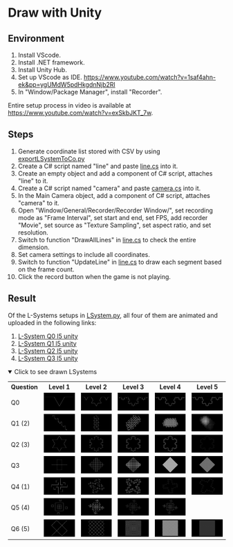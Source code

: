 # Draw with Unity

## Environment

1. Install VScode.
2. Install .NET framework.
3. Install Unity Hub.
4. Set up VScode as IDE. <https://www.youtube.com/watch?v=1saf4ahn-ek&pp=ygUMdW5pdHkgdnNjb2Rl>
5. In "Window/Package Manager", install "Recorder".

Entire setup process in video is available at <https://www.youtube.com/watch?v=exSkbJKT_7w>.
## Steps

1. Generate coordinate list stored with CSV by using [exportLSystemToCo.py](https://github.com/belongtothenight/CF_Code/blob/main/src/LSystem/python/exportLSystemToCo.py)
2. Create a C# script named "line" and paste [line.cs](https://github.com/belongtothenight/CF_Code/blob/main/src/LSystem/cs/line.cs) into it.
3. Create an empty object and add a component of C# script, attaches "line" to it.
4. Create a C# script named "camera" and paste [camera.cs](https://github.com/belongtothenight/CF_Code/blob/main/src/LSystem/cs/camera.cs) into it.
5. In the Main Camera object, add a component of C# script, attaches "camera" to it.
6. Open "Window/General/Recorder/Recorder Window/", set recording mode as "Frame Interval", set start and end, set FPS, add recorder "Movie", set source as "Texture Sampling", set aspect ratio, and set resolution.
7. Switch to function "DrawAllLines" in [line.cs](https://github.com/belongtothenight/CF_Code/blob/main/src/LSystem/cs/line.cs) to check the entire dimension.
8. Set camera settings to include all coordinates.
9. Switch to function "UpdateLine" in [line.cs](https://github.com/belongtothenight/CF_Code/blob/main/src/LSystem/cs/line.cs) to draw each segment based on the frame count.
10. Click the record button when the game is not playing.

## Result

Of the L-Systems setups in [LSystem.py](https://github.com/belongtothenight/CF_Code/blob/main/src/LSystem/python/LSystem.py), all four of them are animated and uploaded in the following links:

1. [L-System Q0 l5 unity](https://www.youtube.com/watch?v=7chhIO9W9Yk)
2. [L-System Q1 l5 unity](https://www.youtube.com/watch?v=HrRso8d2wXs)
3. [L-System Q2 l5 unity](https://www.youtube.com/watch?v=z62aBnNVySA)
4. [L-System Q3 l5 unity](https://www.youtube.com/watch?v=JSeMYMtlbO8)

<details open><summary>Click to see drawn LSystems</summary>
<table>
    <tr>
        <th>Question</th>
        <th>Level 1</th>
        <th>Level 2</th>
        <th>Level 3</th>
        <th>Level 4</th>
        <th>Level 5</th>
    </tr>
    <tr>
        <td>Q0</td>
        <td width="20%"><img src="pic/Q0_1.png"></td>
        <td width="20%"><img src="pic/Q0_2.png"></td>
        <td width="20%"><img src="pic/Q0_3.png"></td>
        <td width="20%"><img src="pic/Q0_4.png"></td>
        <td width="20%"><img src="pic/Q0_5.png"></td>
    </tr>
    <tr>
        <td>Q1 (2)</td>
        <td width="20%"><img src="pic/Q1_1.png"></td>
        <td width="20%"><img src="pic/Q1_2.png"></td>
        <td width="20%"><img src="pic/Q1_3.png"></td>
        <td width="20%"><img src="pic/Q1_4.png"></td>
        <td width="20%"><img src="pic/Q1_5.png"></td>
    </tr>
    <tr>
        <td>Q2 (3)</td>
        <td width="20%"><img src="pic/Q2_1.png"></td>
        <td width="20%"><img src="pic/Q2_2.png"></td>
        <td width="20%"><img src="pic/Q2_3.png"></td>
        <td width="20%"><img src="pic/Q2_4.png"></td>
        <td width="20%"><img src="pic/Q2_5.png"></td>
    </tr>
    <tr>
        <td>Q3</td>
        <td width="20%"><img src="pic/Q3_1.png"></td>
        <td width="20%"><img src="pic/Q3_2.png"></td>
        <td width="20%"><img src="pic/Q3_3.png"></td>
        <td width="20%"><img src="pic/Q3_4.png"></td>
        <td width="20%"><img src="pic/Q3_5.png"></td>
    </tr>
    <tr>
        <td>Q4 (1)</td>
        <td width="20%"><img src="pic/Q4_1.png"></td>
        <td width="20%"><img src="pic/Q4_2.png"></td>
        <td width="20%"><img src="pic/Q4_3.png"></td>
        <td width="20%"><img src="pic/Q4_4.png"></td>
        <td width="20%"><img src="pic/Q4_5.png"></td>
    </tr>
    <tr>
        <td>Q5 (4)</td>
        <td width="20%"><img src="pic/Q5_1.png"></td>
        <td width="20%"><img src="pic/Q5_2.png"></td>
        <td width="20%"><img src="pic/Q5_3.png"></td>
        <td width="20%"><img src="pic/Q5_4.png"></td>
        <!-- <td width="20%"><img src="pic/Q5_5.png"></td> -->
    </tr>
    <tr>
        <td>Q6 (5)</td>
        <td width="20%"><img src="pic/Q6_1.png"></td>
        <td width="20%"><img src="pic/Q6_2.png"></td>
        <td width="20%"><img src="pic/Q6_3.png"></td>
        <td width="20%"><img src="pic/Q6_4.png"></td>
        <td width="20%"><img src="pic/Q6_5.png"></td>
    </tr>
</table>
</details>
